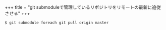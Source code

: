+++
title = "git submoduleで管理しているリポジトリをリモートの最新に追従させる"
+++

```
$ git submodule foreach git pull origin master
```
